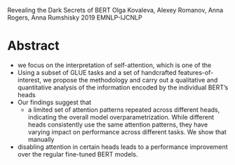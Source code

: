 Revealing the Dark Secrets of BERT 
Olga Kovaleva, Alexey Romanov, Anna Rogers, Anna Rumshisky
2019 EMNLP-IJCNLP

# Abstract

* we focus on the interpretation of self-attention, which is one of the
* Using a subset of GLUE tasks and a set of handcrafted features-of-interest, we
  propose the methodology and carry out a qualitative and quantitative analysis
  of the information encoded by the individual BERT’s heads
* Our findings suggest that 
  * a limited set of attention patterns repeated across different heads,
    indicating the overall model overparametrization.  While different heads
    consistently use the same attention patterns, they have varying impact on
    performance across different tasks. We show that manually 
* disabling attention in certain heads leads to a performance improvement over
  the regular fine-tuned BERT models.
